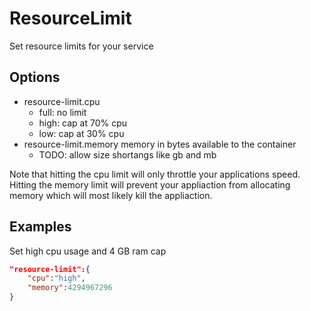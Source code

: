 # ResourceLimit

Set resource limits for your service

## Options
- resource-limit.cpu
  - full: no limit
  - high: cap at 70% cpu
  - low: cap at 30% cpu
- resource-limit.memory memory in bytes available to the container
  - TODO: allow size shortangs like gb and mb
  
Note that hitting the cpu limit will only throttle your applications speed. Hitting the memory limit will prevent your
appliaction from allocating memory which will most likely kill the appliaction.

## Examples
Set high cpu usage and 4 GB ram cap
```json
"resource-limit":{
	"cpu":"high",
	"memory":4294967296
}
```